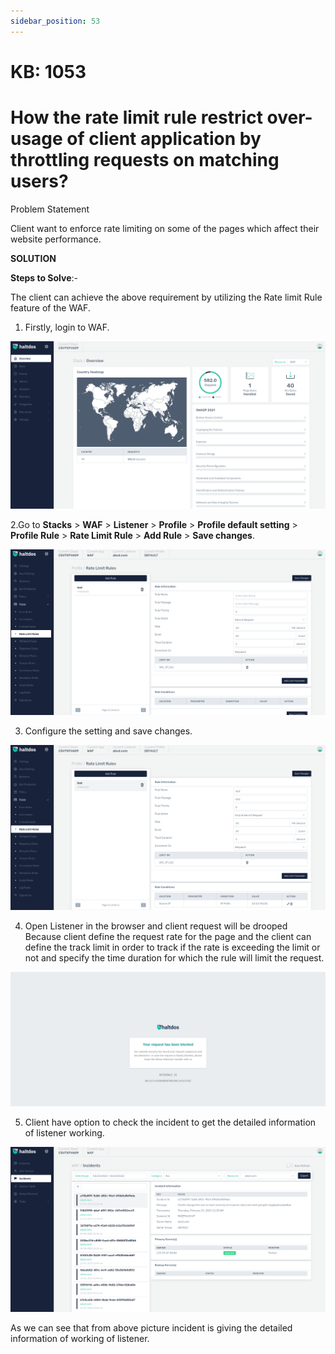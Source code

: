 ```yaml
---
sidebar_position: 53
---
```


# KB: 1053

# How the rate limit rule restrict over-usage of client application by throttling requests on matching users?
Problem Statement

Client want to enforce rate limiting on some of the pages which affect their website performance.

**SOLUTION**

**Steps to Solve**:-

The client can achieve the above requirement by utilizing the Rate limit Rule feature of the WAF.

1. Firstly, login to WAF.

![kb-1053](/img/waf/kb/v2/overview_kb_1053_1.png)

2.Go to **Stacks** > **WAF** > **Listener** > **Profile** > **Profile default setting** > **Profile Rule** > **Rate Limit  Rule** > **Add Rule** > **Save changes**.

![kb-1053](/img/waf/kb/v2/rate_kb_1053_2.png)

3. Configure the setting and save changes.

![kb-1053](/img/waf/kb/v2/rate_kb_1053_3.png)

4. Open Listener in the browser and client request will be drooped Because client define the request rate for the page and the client can define the track limit in order to track if the rate is exceeding the limit or not and specify the time duration for which the rule will limit the request.

![kb-1053](/img/waf/tutorials/raterulee.png)

5. Client have option to check the incident to get the detailed information of listener working.

![kb-1053](/img/waf/kb/v2/incidents_kb_1053_5.png)

As we can see that from above picture incident is giving the detailed information of working of listener.